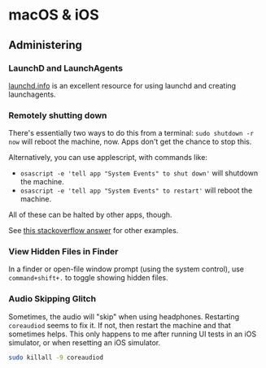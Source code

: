 # macOS & iOS

## Administering

### LaunchD and LaunchAgents

[launchd.info](https://www.launchd.info) is an excellent resource for using launchd and creating launchagents.

### Remotely shutting down

There's essentially two ways to do this from a terminal: `sudo shutdown -r now` will reboot the machine, now. Apps don't get the chance to stop this.

Alternatively, you can use applescript, with commands like:

- `osascript -e 'tell app "System Events" to shut down'` will shutdown the machine.
- `osascript -e 'tell app "System Events" to restart'` will reboot the machine.

All of these can be halted by other apps, though.

See [this stackoverflow answer](https://apple.stackexchange.com/a/103633) for other examples.

### View Hidden Files in Finder

In a finder or open-file window prompt (using the system control), use `command+shift+.` to toggle showing hidden files.

### Audio Skipping Glitch

Sometimes, the audio will "skip" when using headphones. Restarting `coreaudiod` seems to fix it. If not, then restart the machine and that sometimes helps. This only happens to me after running UI tests in an iOS simulator, or when resetting an iOS simulator.

```bash
sudo killall -9 coreaudiod
```
